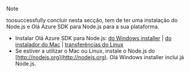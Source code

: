 
> [!NOTE]
> toosuccessfully concluir nesta secção, tem de ter uma instalação do Node.js e Olá Azure SDK para Node.js para a sua plataforma.
> 
> * Instalar Olá Azure SDK para Node.js: [do Windows installer](http://go.microsoft.com/fwlink/?LinkId=254279) | [do instalador do Mac](http://go.microsoft.com/fwlink/?LinkId=253471) | [transferências do Linux](http://go.microsoft.com/fwlink/?LinkId=253472)
> * Se estiver a utilizar o Mac ou Linux, instale o Node.js do [http://nodejs.org](http://nodejs.org). Olá Windows installer inclui já Node.js.
> 
> 
